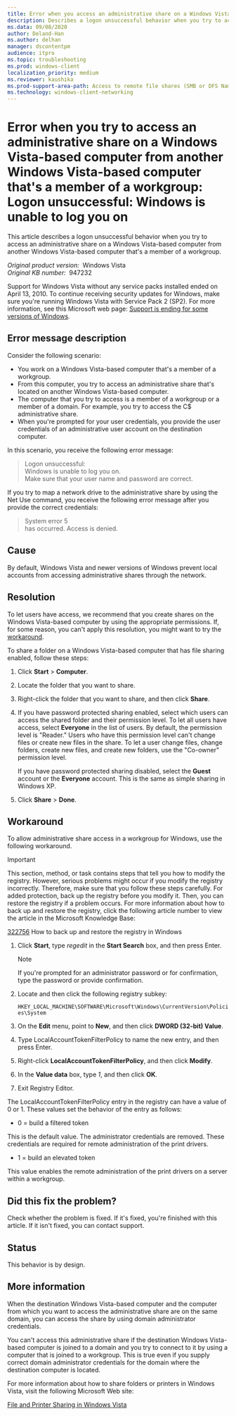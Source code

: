 ```yaml
---
title: Error when you access an administrative share on a Windows Vista-based computer 
description: Describes a logon unsuccessful behavior when you try to access an administrative share on a Windows Vista-based computer from another Windows Vista-based computer that's a member of a workgroup.
ms.data: 09/08/2020
author: Deland-Han
ms.author: delhan
manager: dscontentpm
audience: itpro
ms.topic: troubleshooting
ms.prod: windows-client
localization_priority: medium
ms.reviewer: kaushika
ms.prod-support-area-path: Access to remote file shares (SMB or DFS Namespace)
ms.technology: windows-client-networking 
---
```

# Error when you try to access an administrative share on a Windows Vista-based computer from another Windows Vista-based computer that's a member of a workgroup: Logon unsuccessful: Windows is unable to log you on

This article describes a logon unsuccessful behavior when you try to access an administrative share on a Windows Vista-based computer from another Windows Vista-based computer that's a member of a workgroup.

_Original product version:_ &nbsp;Windows Vista  
_Original KB number:_ &nbsp;947232

Support for Windows Vista without any service packs installed ended on April 13, 2010. To continue receiving security updates for Windows, make sure you're running Windows Vista with Service Pack 2 (SP2). For more information, see this Microsoft web page: [Support is ending for some versions of Windows](https://windows.microsoft.com/windows/help/end-support-windows-xp-sp2-windows-vista-without-service-packs).

## Error message description

Consider the following scenario:

- You work on a Windows Vista-based computer that's a member of a workgroup.
- From this computer, you try to access an administrative share that's located on another Windows Vista-based computer.
- The computer that you try to access is a member of a workgroup or a member of a domain. For example, you try to access the C$ administrative share.
- When you're prompted for your user credentials, you provide the user credentials of an administrative user account on the destination computer.

In this scenario, you receive the following error message:

> Logon unsuccessful:  
> Windows is unable to log you on.  
> Make sure that your user name and password are correct.

If you try to map a network drive to the administrative share by using the Net Use command, you receive the following error message after you provide the correct credentials:

> System error 5  
> has occurred. Access is denied.

## Cause

By default, Windows Vista and newer versions of Windows prevent local accounts from accessing administrative shares through the network.

## Resolution

To let users have access, we recommend that you create shares on the Windows Vista-based computer by using the appropriate permissions. If, for some reason, you can't apply this resolution, you might want to try the [workaround](#workaround).

To share a folder on a Windows Vista-based computer that has file sharing enabled, follow these steps:

1. Click **Start** > **Computer**.
2. Locate the folder that you want to share.
3. Right-click the folder that you want to share, and then click **Share**.
4. If you have password protected sharing enabled, select which users can access the shared folder and their permission level. To let all users have access, select **Everyone** in the list of users. By default, the permission level is "Reader." Users who have this permission level can't change files or create new files in the share. To let a user change files, change folders, create new files, and create new folders, use the "Co-owner" permission level.

    If you have password protected sharing disabled, select the **Guest** account or the **Everyone** account. This is the same as simple sharing in Windows XP.
5. Click **Share** > **Done**.

## Workaround

To allow administrative share access in a workgroup for Windows, use the following workaround.

> [!IMPORTANT]
> This section, method, or task contains steps that tell you how to modify the registry. However, serious problems might occur if you modify the registry incorrectly. Therefore, make sure that you follow these steps carefully. For added protection, back up the registry before you modify it. Then, you can restore the registry if a problem occurs. For more information about how to back up and restore the registry, click the following article number to view the article in the Microsoft Knowledge Base:
>
> [322756](https://support.microsoft.com/help/322756) How to back up and restore the registry in Windows  

1. Click **Start**, type *regedit* in the **Start Search** box, and then press Enter.
    > [!NOTE]
    > If you're prompted for an administrator password or for confirmation, type the password or provide confirmation.
2. Locate and then click the following registry subkey:

    `HKEY_LOCAL_MACHINE\SOFTWARE\Microsoft\Windows\CurrentVersion\Policies\System`
3. On the **Edit** menu, point to **New**, and then click **DWORD (32-bit) Value**.
4. Type LocalAccountTokenFilterPolicy to name the new entry, and then press Enter.
5. Right-click **LocalAccountTokenFilterPolicy**, and then click **Modify**.
6. In the **Value data** box, type *1*, and then click **OK**.
7. Exit Registry Editor.

The LocalAccountTokenFilterPolicy entry in the registry can have a value of 0 or 1. These values set the behavior of the entry as follows:

- 0 = build a filtered token

This is the default value. The administrator credentials are removed. These credentials are required for remote administration of the print drivers.

- 1 = build an elevated token

This value enables the remote administration of the print drivers on a server within a workgroup.

## Did this fix the problem?

Check whether the problem is fixed. If it's fixed, you're finished with this article. If it isn't fixed, you can contact support.

## Status

This behavior is by design.

## More information

When the destination Windows Vista-based computer and the computer from which you want to access the administrative share are on the same domain, you can access the share by using domain administrator credentials.

You can't access this administrative share if the destination Windows Vista-based computer is joined to a domain and you try to connect to it by using a computer that is joined to a workgroup. This is true even if you supply correct domain administrator credentials for the domain where the destination computer is located.

For more information about how to share folders or printers in Windows Vista, visit the following Microsoft Web site:

[File and Printer Sharing in Windows Vista](https://technet.microsoft.com/library/bb727037.aspx)
